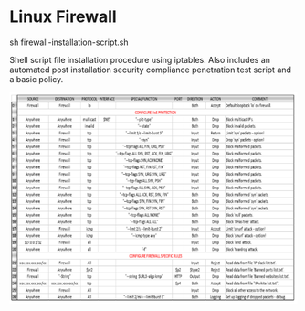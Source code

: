 # Linux Firewall
sh firewall-installation-script.sh

Shell script file installation procedure using iptables. Also includes an automated post installation security compliance penetration test script and a basic policy.

![Screenshot](Iptables.png)


